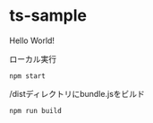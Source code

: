 # ts-sample
Hello World!

ローカル実行
```
npm start
```

/distディレクトリにbundle.jsをビルド
```
npm run build
```
